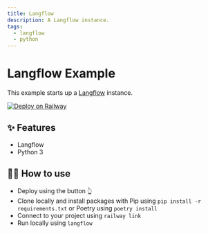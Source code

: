 ```yaml
---
title: Langflow
description: A Langflow instance.
tags:
  - langflow
  - python
---
```


# Langflow Example

This example starts up a [Langflow](https://github.com/logspace-ai/langflow.git) instance.


[![Deploy on Railway](https://railway.app/button.svg)](https://railway.app/template/Emy2sU?referralCode=MnPSdg)
## ✨ Features

- Langflow
- Python 3

## 💁‍♀️ How to use

- Deploy using the button 👆
- Clone locally and install packages with Pip using `pip install -r requirements.txt` or Poetry using `poetry install`
- Connect to your project using `railway link`
- Run locally using `langflow`
